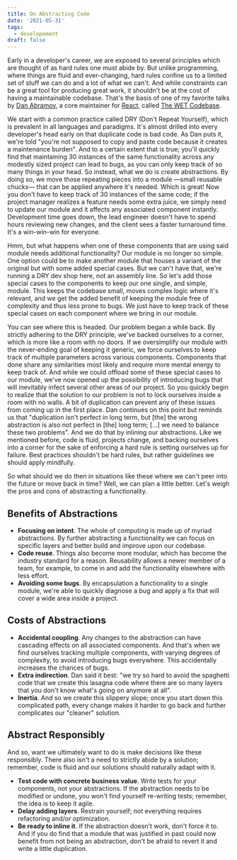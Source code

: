 ```yaml
---
title: On Abstracting Code
date: '2021-05-31'
tags:
  - developement
draft: false
---
```


Early in a developer's career, we are exposed to several principles which are thought of as hard rules one must abide by. But unlike programming, where things are fluid and ever-changing, hard rules confine us to a limited set of stuff we can do and a lot of what we can't. And while constraints can be a great tool for producing great work, it shouldn't be at the cost of having a maintainable codebase. That's the basis of one of my favorite talks by [Dan Abramov](https://overreacted.io), a core maintainer for [React](https://reactjs.org), called [The WET Codebase](https://www.deconstructconf.com/2019/dan-abramov-the-wet-codebase).

We start with a common practice called DRY (Don't Repeat Yourself), which is prevalent in all languages and paradigms. It's almost drilled into every developer's head early on that duplicate code is bad code. As Dan puts it, we're told "you're not supposed to copy and paste code because it creates a maintenance burden". And to a certain extent that is true; you'll quickly find that maintaining 30 instances of the same functionality across any modestly sized project can lead to bugs, as you can only keep track of so many things in your head. So instead, what we do is create abstractions. By doing so, we move those repeating pieces into a module —small reusable chucks— that can be applied anywhere it's needed. Which is great! Now you don't have to keep track of 30 instances of the same code; if the project manager realizes a feature needs some extra juice, we simply need to update our module and it affects any associated component instantly. Development time goes down, the lead engineer doesn't have to spend hours reviewing new changes, and the client sees a faster turnaround time. It's a win-win-win for everyone.

Hmm, but what happens when one of these components that are using said module needs additional functionality? Our module is no longer so simple. One option could be to make another module that houses a variant of the original but with some added special cases. But we can't have that, we're running a DRY dev shop here, not an assembly line. So let's add those special cases to the components to keep our one single, and simple, module. This keeps the codebase small, moves complex logic where it's relevant, and we get the added benefit of keeping the module free of complexity and thus less prone to bugs. We just have to keep track of these special cases on each component where we bring in our module.

You can see where this is headed. Our problem began a while back. By strictly adhering to the DRY principle, we've backed ourselves to a corner, which is more like a room with no doors. If we oversimplify our module with the never-ending goal of keeping it generic, we force ourselves to keep track of multiple parameters across various components. Components that done share any similarities most likely and require more mental energy to keep track of. And while we could offload some of these special cases to our module, we've now opened up the possibility of introducing bugs that will inevitably infect several other areas of our project. So you quickly begin to realize that the solution to our problem is not to lock ourselves inside a room with no walls. A bit of duplication can prevent any of these issues from coming up in the first place. Dan continues on this point but reminds us that "duplication isn't perfect in long term, but [the] the wrong abstraction is also not perfect in [the] long term; [...] we need to balance these two problems". And we do that by inlining our abstractions. Like we mentioned before, code is fluid, projects change, and backing ourselves into a corner for the sake of enforcing a hard rule is setting ourselves up for failure. Best practices shouldn't be hard rules, but rather guidelines we should apply mindfully.

So what should we do then in situations like these where we can't peer into the future or move back in time? Well, we can plan a little better. Let's weigh the pros and cons of abstracting a functionality.

## Benefits of Abstractions

- **Focusing on intent**. The whole of computing is made up of myriad abstractions. By further abstracting a functionality we can focus on specific layers and better build and improve upon our codebase.
- **Code reuse**. Things also become more modular, which has become the industry standard for a reason. Reusability allows a newer member of a team, for example, to come in and add the functionality elsewhere with less effort.
- **Avoiding some bugs**.  By encapsulation a functionality to a single module, we're able to quickly diagnose a bug and apply a fix that will cover a wide area inside a project.

## Costs of Abstractions

- **Accidental coupling**. Any changes to the abstraction can have cascading effects on all associated components. And that's when we find ourselves tracking multiple components, with varying degrees of complexity, to avoid introducing bugs everywhere. This accidentally increases the chances of bugs.
- **Extra indirection**. Dan said it best: "we try so hard to avoid the spaghetti code that we create this lasagna code where there are so many layers that you don't know what's going on anymore at all".
- **Inertia**. And so we create this slippery slope; once you start down this complicated path, every change makes it harder to go back and further complicates our "cleaner" solution.

## Abstract Responsibly

And so, want we ultimately want to do is make decisions like these responsibly. There also isn't a need to strictly abide by a solution; remember, code is fluid and our solutions should naturally adapt with it.

- **Test code with concrete business value**. Write tests for your components, not your abstractions. If the abstraction needs to be modified or undone, you won't find yourself re-writing tests; remember, the idea is to keep it agile.
- **Delay adding layers**. Restrain yourself; not everything requires refactoring and/or optimization.
- **Be ready to inline it**. If the abstraction doesn't work, don't force it to. And if you do find that a module that was justified in past could now benefit from not being an abstraction, don't be afraid to revert it and write a little duplication.